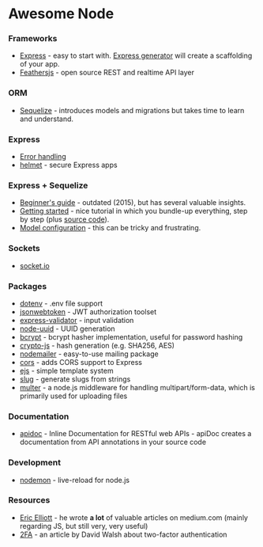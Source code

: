 # Awesome Node

### Frameworks
- [Express](https://expressjs.com/) - easy to start with. [Express generator](https://expressjs.com/en/starter/generator.html) will create a scaffolding of your app.
- [Feathersjs](https://feathersjs.com) - open source REST and realtime API layer

### ORM
- [Sequelize](http://docs.sequelizejs.com/en/v3/) - introduces models and migrations but takes time to learn and understand.

### Express
- [Error handling](https://derickbailey.com/2014/09/06/proper-error-handling-in-expressjs-route-handlers/)
- [helmet](https://helmetjs.github.io/) - secure Express apps

### Express + Sequelize
- [Beginner's guide](http://mherman.org/blog/2015/10/22/node-postgres-sequelize/) - outdated (2015), but has several valuable insights.
- [Getting started](https://scotch.io/tutorials/getting-started-with-node-express-and-postgres-using-sequelize) - nice tutorial in which you bundle-up everything, step by step (plus [source code](https://github.com/waiyaki/postgres-express-node-tutorial)).
- [Model configuration](http://docs.sequelizejs.com/en/latest/docs/models-definition/#configuration) - this can be tricky and frustrating.

### Sockets
- [socket.io](https://socket.io/)

### Packages
- [dotenv](https://github.com/motdotla/dotenv) - .env file support
- [jsonwebtoken](https://github.com/auth0/node-jsonwebtoken) - JWT authorization toolset
- [express-validator](https://github.com/ctavan/express-validator) - input validation
- [node-uuid](https://github.com/kelektiv/node-uuid) - UUID generation
- [bcrypt](https://www.npmjs.com/package/bcrypt) - bcrypt hasher implementation, useful for password hashing
- [crypto-js](https://github.com/brix/crypto-js) - hash generation (e.g. SHA256, AES)
- [nodemailer](https://nodemailer.com/about/) - easy-to-use mailing package
- [cors](https://github.com/expressjs/cors) - adds CORS support to Express
- [ejs](https://github.com/mde/ejs) - simple template system
- [slug](https://github.com/dodo/node-slug) - generate slugs from strings
- [multer](https://github.com/expressjs/multer) - a node.js middleware for handling multipart/form-data, which is primarily used for uploading files

### Documentation
- [apidoc](https://github.com/apidoc/apidoc) - Inline Documentation for RESTful web APIs - apiDoc creates a documentation from API annotations in your source code

### Development
- [nodemon](https://nodemon.io/) - live-reload for node.js

### Resources
- [Eric Elliott](https://medium.com/@_ericelliott) - he wrote **a lot** of valuable articles on medium.com (mainly regarding JS, but still very, very useful)
- [2FA](https://davidwalsh.name/2fa) - an article by David Walsh about two-factor authentication
